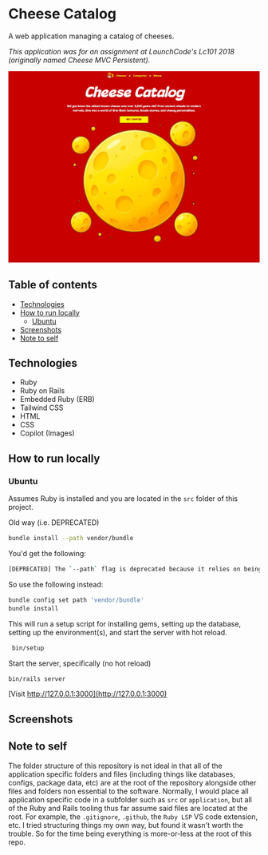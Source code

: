 # Cheese Catalog

A web application managing a catalog of cheeses.

_This application was for an assignment at LaunchCode's Lc101 2018 (originally named Cheese MVC Persistent)._

<img src="presentation/thumbnail.webp" width="700">

## Table of contents

- [Technologies](#technologies)
- [How to run locally](#how-to-run-locally)
  - [Ubuntu](#ubuntu)
- [Screenshots](#screenshots)
- [Note to self](#note-to-self)

## Technologies

- Ruby
- Ruby on Rails
- Embedded Ruby (ERB)
- Tailwind CSS
- HTML
- CSS
- Copilot (Images)

## How to run locally

### Ubuntu

Assumes Ruby is installed and you are located in the `src` folder of this project.

Old way (i.e. DEPRECATED)

```bash
bundle install --path vendor/bundle
```

You'd get the following:

```bash
[DEPRECATED] The `--path` flag is deprecated because it relies on being remembered across bundler invocations, which bundler will no longer do in future versions. Instead please use `bundle config set path 'vendor/bundle'`, and stop using this flag
```

So use the following instead:

```bash
bundle config set path 'vendor/bundle'
bundle install
```

This will run a setup script for installing gems, setting up the database, setting up the environment(s), and start the server with hot reload.

```bash
 bin/setup
```

Start the server, specifically (no hot reload)

```bash
bin/rails server
```

[Visit http://127.0.0.1:3000](http://127.0.0.1:3000)

## Screenshots

## Note to self

The folder structure of this repository is not ideal in that all of the application specific folders and files (including things like databases, configs, package data, etc) are at the root of the repository alongside other files and folders non essential to the software. Normally, I would place all application specific code in a subfolder such as `src` or `application`, but all of the Ruby and Rails tooling thus far assume said files are located at the root. For example, the `.gitignore`, `.github`, the `Ruby LSP` VS code extension, etc. I tried structuring things my own way, but found it wasn't worth the trouble. So for the time being everything is more-or-less at the root of this repo.
